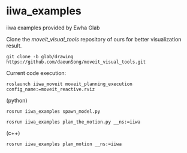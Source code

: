 # iiwa_examples
iiwa examples provided by Ewha Glab

Clone the *moveit_visual_tools* repository of ours for better visualization result.
```shell
git clone -b glab/drawing https://github.com/daeunSong/moveit_visual_tools.git
```

Current code execution:
```shell
roslaunch iiwa_moveit moveit_planning_execution config_name:=moveit_reactive.rviz
```

(python)

```shell
rosrun iiwa_examples spawn_model.py
```
```shell
rosrun iiwa_examples plan_the_motion.py __ns:=iiwa
```


(c++)

```shell
rosrun iiwa_examples plan_motion __ns:=iiwa
```
